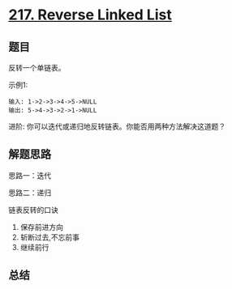 # [217. Reverse Linked List](https://leetcode-cn.com/problems/reverse-linked-list/)

## 题目

反转一个单链表。


示例1:

```
输入: 1->2->3->4->5->NULL
输出: 5->4->3->2->1->NULL
```

进阶:
你可以迭代或递归地反转链表。你能否用两种方法解决这道题？



## 解题思路

思路一：迭代

思路二：递归


链表反转的口诀
1. 保存前进方向
2. 斩断过去,不忘前事
3. 继续前行


## 总结